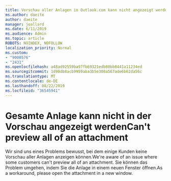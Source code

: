 ```yaml
---
title: Vorschau aller Anlagen in Outlook.com kann nicht angezeigt werden
ms.author: daeite
author: daeite
manager: joallard
ms.date: 6/11/2019
ms.audience: Admin
ms.topic: article
ROBOTS: NOINDEX, NOFOLLOW
localization_priority: Normal
ms.custom:
- "9000576"
- "2431"
ms.openlocfilehash: a48ad92559ba97fb69321edb80bb8441a11234ed
ms.sourcegitcommit: 1d98db8acb9959aba3b5e308a567ade6b62da56c
ms.translationtype: MT
ms.contentlocale: de-DE
ms.lasthandoff: 08/22/2019
ms.locfileid: "36545941"
---
```

# <a name="cant-preview-all-of-an-attachment"></a><span data-ttu-id="3a750-102">Gesamte Anlage kann nicht in der Vorschau angezeigt werden</span><span class="sxs-lookup"><span data-stu-id="3a750-102">Can't preview all of an attachment</span></span>

<span data-ttu-id="3a750-103">Wir sind uns eines Problems bewusst, bei dem einige Kunden keine Vorschau aller Anlagen anzeigen können.</span><span class="sxs-lookup"><span data-stu-id="3a750-103">We're aware of an issue where some customers can't preview all of an attachment.</span></span> <span data-ttu-id="3a750-104">Sie können das Problem umgehen, indem Sie die Anlage in einem neuen Fenster öffnen.</span><span class="sxs-lookup"><span data-stu-id="3a750-104">As a workaround, please open the attachment in a new window.</span></span>